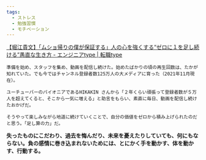 ```yaml
---
tags:
  - ストレス
  - 勉強習慣
  - モチベーション
---
```

[【堀江貴文】「ムショ帰りの僕が保証する」人の心を強くする“ゼロに１を足し続ける”愚直な生き方 - エンジニアtype | 転職type](https://type.jp/et/feature/19362/)

```
準備を始め、スタッフを集め、動画を配信し続けた。始めたばかりの頃の再生回数は、たかが知れていた。でも今ではチャンネル登録者数125万人の大メディアに育った（2021年11月現在）。

ユーチューバーのパイオニアであるHIKAKIN さんから「２年くらい頑張って登録者数が５万人を超えてくると、そこから一気に増える」と助言をもらい、素直に毎日、動画を配信し続けたおかげだ。

そうやって楽しみながら地道に続けていくことで、自分の価値をゼロから積み上げられたのだと思う。「足し算の力」だ。
```

**失ったものにこだわり、過去を悔んだり、未来を憂えたりしていても、何にもならない。負の感情に巻き込まれないためには、とにかく手を動かす、体を動かす、行動する。**